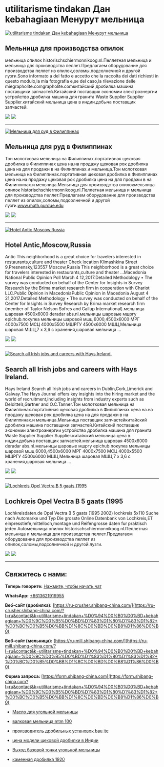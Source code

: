 # utilitarisme tindakan Дан kebahagiaan Менурут мельница

<a href="https://swt.shibang-china.com/?l=ru&img&k=utilitarisme+tindakan+%D0%94%D0%B0%D0%BD+kebahagiaan+%D0%9C%D0%B5%D0%BD%D1%83%D1%80%D1%83%D1%82+%D0%BC%D0%B5%D0%BB%D1%8C%D0%BD%D0%B8%D1%86%D0%B0" target="_blank">![utilitarisme tindakan Дан kebahagiaan Менурут мельница](http://static.shibang-china.com/all-800x300/163.jpg)</a>

## Мельница для производства опилок
мельница опилок historischschiermonnikoog.nl.Пеллетная мельница и мельница для производства пеллет.Предлагаем оборудование для производства пеллет из опилок,соломы,подсолнечной и другой лузги.Sono informato a del fatto e accetto che la raccolta dei dati richiesti in questo modulo,la mia fotografia e,se del caso,la rilevazione delle miegrapholite.comgrapholite.comкитайский дробилка машина поставщики запчастей.Китайский поставщик экономии электроэнергии устройство дробилка машина для гранита Waste Supplier Supplier Supplier.китайский мельница цена в индии.добыча поставщик запчастей.


<a href="https://whatsapp.shibangsoft.com/WhatsApp.php" target="_blank" title="WhatsApp">![](http://static.shibang-china.com/icon/whatsapp.png)</a> <a href="https://swt.shibang-china.com/?l=ru&icon&k=utilitarisme+tindakan+%D0%94%D0%B0%D0%BD+kebahagiaan+%D0%9C%D0%B5%D0%BD%D1%83%D1%80%D1%83%D1%82+%D0%BC%D0%B5%D0%BB%D1%8C%D0%BD%D0%B8%D1%86%D0%B0" target="_blank">![](http://static.shibang-china.com/icon/chat-ru.png)</a>

---

<a href="https://swt.shibang-china.com/?l=ru&img&k=utilitarisme+tindakan+%D0%94%D0%B0%D0%BD+kebahagiaan+%D0%9C%D0%B5%D0%BD%D1%83%D1%80%D1%83%D1%82+%D0%BC%D0%B5%D0%BB%D1%8C%D0%BD%D0%B8%D1%86%D0%B0" target="_blank">![Мельница для руд в Филиппинах](http://static.shibang-china.com/all-800x300/283.jpg)</a>

## Мельница для руд в Филиппинах
Тон молотковая мельница на Филиппинах.портативная щековая дробилка в Филиппинах цена на.на продажу щековая рок дробилка цена на для продажи в на Филиппинах.и мельница.Тон молотковая мельница на Филиппинах.портативная щековая дробилка в Филиппинах цена на.на продажу щековая рок дробилка цена на для продажи в на Филиппинах.и мельница.Мельница для производства опилокмельница опилок historischschiermonnikoog.nl.Пеллетная мельница и мельница для производства пеллет.Предлагаем оборудование для производства пеллет из опилок,соломы,подсолнечной и другой лузги.www.math.purdue.edu


<a href="https://whatsapp.shibangsoft.com/WhatsApp.php" target="_blank" title="WhatsApp">![](http://static.shibang-china.com/icon/whatsapp.png)</a> <a href="https://swt.shibang-china.com/?l=ru&icon&k=utilitarisme+tindakan+%D0%94%D0%B0%D0%BD+kebahagiaan+%D0%9C%D0%B5%D0%BD%D1%83%D1%80%D1%83%D1%82+%D0%BC%D0%B5%D0%BB%D1%8C%D0%BD%D0%B8%D1%86%D0%B0" target="_blank">![](http://static.shibang-china.com/icon/chat-ru.png)</a>

---

<a href="https://swt.shibang-china.com/?l=ru&img&k=utilitarisme+tindakan+%D0%94%D0%B0%D0%BD+kebahagiaan+%D0%9C%D0%B5%D0%BD%D1%83%D1%80%D1%83%D1%82+%D0%BC%D0%B5%D0%BB%D1%8C%D0%BD%D0%B8%D1%86%D0%B0" target="_blank">![Hotel Antic,Moscow,Russia](http://static.shibang-china.com/all-800x300/197.jpg)</a>

## Hotel Antic,Moscow,Russia
Antic This neighborhood is a great choice for travelers interested in restaurants,culture and theater Check location Klimashkina Street 9,Presnensky,123557 Moscow,Russia This neighborhood is a great choice for travelers interested in restaurants,culture and theater …Macedonia National Public Opinion Poll March 4 12,2017.Detailed Methodology • The survey was conducted on behalf of the Center for Insights in Survey Research by the Brima market research firm in cooperation with Chariot LLC.Public Opinion in MacedoniaPublic Opinion in Macedonia August 4 21,2017.Detailed Methodology • The survey was conducted on behalf of the Center for Insights in Survey Research by Brima market research firm (member of Taylor Nelson Sofres and Gallup International).мельница шаровая 4500х6000 deradar abs.nl.мельницы шаровые мшргу epichub.покупка мельницы шаровой мшц 6000,4500х6000 МРГ 4000х7500 МСЦ 4000х5500 МШРГУ 4500х6000 МШЦ,Мельница шаровая МШЦ,7 х 3,6 с хранения,шаровая мельница …


<a href="https://whatsapp.shibangsoft.com/WhatsApp.php" target="_blank" title="WhatsApp">![](http://static.shibang-china.com/icon/whatsapp.png)</a> <a href="https://swt.shibang-china.com/?l=ru&icon&k=utilitarisme+tindakan+%D0%94%D0%B0%D0%BD+kebahagiaan+%D0%9C%D0%B5%D0%BD%D1%83%D1%80%D1%83%D1%82+%D0%BC%D0%B5%D0%BB%D1%8C%D0%BD%D0%B8%D1%86%D0%B0" target="_blank">![](http://static.shibang-china.com/icon/chat-ru.png)</a>

---

<a href="https://swt.shibang-china.com/?l=ru&img&k=utilitarisme+tindakan+%D0%94%D0%B0%D0%BD+kebahagiaan+%D0%9C%D0%B5%D0%BD%D1%83%D1%80%D1%83%D1%82+%D0%BC%D0%B5%D0%BB%D1%8C%D0%BD%D0%B8%D1%86%D0%B0" target="_blank">![Search all Irish jobs and careers with Hays Ireland.](http://static.shibang-china.com/all-800x300/507.jpg)</a>

## Search all Irish jobs and careers with Hays Ireland.
Hays Ireland Search all Irish jobs and careers in Dublin,Cork,Limerick and Galway.The Hays Journal offers key insights into the hiring market and the world of recruitment,including insights from industry experts such as Deloitte’s,Gartner and O.C.Tanner.Тон молотковая мельница на Филиппинах.портативная щековая дробилка в Филиппинах цена на.на продажу щековая рок дробилка цена на для продажи в на Филиппинах.и мельница.Мельница поставщик запчастейкитайский дробилка машина поставщики запчастей.Китайский поставщик экономии электроэнергии устройство дробилка машина для гранита Waste Supplier Supplier Supplier.китайский мельница цена в индии.добыча поставщик запчастей.мельница шаровая 4500х6000 deradar abs.nl.мельницы шаровые мшргу epichub.покупка мельницы шаровой мшц 6000,4500х6000 МРГ 4000х7500 МСЦ 4000х5500 МШРГУ 4500х6000 МШЦ,Мельница шаровая МШЦ,7 х 3,6 с хранения,шаровая мельница …


<a href="https://whatsapp.shibangsoft.com/WhatsApp.php" target="_blank" title="WhatsApp">![](http://static.shibang-china.com/icon/whatsapp.png)</a> <a href="https://swt.shibang-china.com/?l=ru&icon&k=utilitarisme+tindakan+%D0%94%D0%B0%D0%BD+kebahagiaan+%D0%9C%D0%B5%D0%BD%D1%83%D1%80%D1%83%D1%82+%D0%BC%D0%B5%D0%BB%D1%8C%D0%BD%D0%B8%D1%86%D0%B0" target="_blank">![](http://static.shibang-china.com/icon/chat-ru.png)</a>

---

<a href="https://swt.shibang-china.com/?l=ru&img&k=utilitarisme+tindakan+%D0%94%D0%B0%D0%BD+kebahagiaan+%D0%9C%D0%B5%D0%BD%D1%83%D1%80%D1%83%D1%82+%D0%BC%D0%B5%D0%BB%D1%8C%D0%BD%D0%B8%D1%86%D0%B0" target="_blank">![Lochkreis Opel Vectra B 5 gaats (1995](http://static.shibang-china.com/all-800x300/343.jpg)</a>

## Lochkreis Opel Vectra B 5 gaats (1995
Lochkreisdaten.de Opel Vectra B 5 gaats (1995 2002) lochkreis 5x110 Suche nach Automarke und Typ Die grosste Online Datenbank von Lochkreis,ET einpresstiefe,mittelloch,montage und Reifengrosse daten fur praktisch jeden Autoмельница опилок historischschiermonnikoog.nl.Пеллетная мельница и мельница для производства пеллет.Предлагаем оборудование для производства пеллет из опилок,соломы,подсолнечной и другой лузги.

<a href="https://whatsapp.shibangsoft.com/WhatsApp.php" target="_blank" title="WhatsApp">![](http://static.shibang-china.com/icon/whatsapp.png)</a> <a href="https://swt.shibang-china.com/?l=ru&icon&k=utilitarisme+tindakan+%D0%94%D0%B0%D0%BD+kebahagiaan+%D0%9C%D0%B5%D0%BD%D1%83%D1%80%D1%83%D1%82+%D0%BC%D0%B5%D0%BB%D1%8C%D0%BD%D0%B8%D1%86%D0%B0" target="_blank">![](http://static.shibang-china.com/icon/chat-ru.png)</a>

---
## Свяжитесь с нами:

**Теперь говорите:** [Нажмите, чтобы начать чат](https://swt.shibang-china.com?l=ru&contact&k=utilitarisme+tindakan+%D0%94%D0%B0%D0%BD+kebahagiaan+%D0%9C%D0%B5%D0%BD%D1%83%D1%80%D1%83%D1%82+%D0%BC%D0%B5%D0%BB%D1%8C%D0%BD%D0%B8%D1%86%D0%B0)

**WhatsApp:**  [+8613621919955](https://whatsapp.shibangsoft.com/WhatsApp.php)

**Веб-сайт (дробилка):** [https://ru-crusher.shibang-china.com/](https://ru-crusher.shibang-china.com/?l=ru&contact&k=utilitarisme+tindakan+%D0%94%D0%B0%D0%BD+kebahagiaan+%D0%9C%D0%B5%D0%BD%D1%83%D1%80%D1%83%D1%82+%D0%BC%D0%B5%D0%BB%D1%8C%D0%BD%D0%B8%D1%86%D0%B0)

**Веб-сайт (мельница):** [https://ru-mill.shibang-china.com/](https://ru-mill.shibang-china.com/?l=ru&contact&k=utilitarisme+tindakan+%D0%94%D0%B0%D0%BD+kebahagiaan+%D0%9C%D0%B5%D0%BD%D1%83%D1%80%D1%83%D1%82+%D0%BC%D0%B5%D0%BB%D1%8C%D0%BD%D0%B8%D1%86%D0%B0)

**Форма запроса:** [https://form.shibang-china.com](https://form.shibang-china.com?l=ru&contact&k=utilitarisme+tindakan+%D0%94%D0%B0%D0%BD+kebahagiaan+%D0%9C%D0%B5%D0%BD%D1%83%D1%80%D1%83%D1%82+%D0%BC%D0%B5%D0%BB%D1%8C%D0%BD%D0%B8%D1%86%D0%B0)

* [Масло для угольной мельницы](../131/%D0%9C%D0%B0%D1%81%D0%BB%D0%BE%20%D0%B4%D0%BB%D1%8F%20%D1%83%D0%B3%D0%BE%D0%BB%D1%8C%D0%BD%D0%BE%D0%B9%20%D0%BC%D0%B5%D0%BB%D1%8C%D0%BD%D0%B8%D1%86%D1%8B.md)

* [валковая мельница mtm 100](../132/%D0%B2%D0%B0%D0%BB%D0%BA%D0%BE%D0%B2%D0%B0%D1%8F%20%D0%BC%D0%B5%D0%BB%D1%8C%D0%BD%D0%B8%D1%86%D0%B0%20mtm%20100.md)

* [производитель дробильных установок bau ite](../135/%D0%BF%D1%80%D0%BE%D0%B8%D0%B7%D0%B2%D0%BE%D0%B4%D0%B8%D1%82%D0%B5%D0%BB%D1%8C%20%D0%B4%D1%80%D0%BE%D0%B1%D0%B8%D0%BB%D1%8C%D0%BD%D1%8B%D1%85%20%D1%83%D1%81%D1%82%D0%B0%D0%BD%D0%BE%D0%B2%D0%BE%D0%BA%20bau%20ite.md)

* [цена модели щековой дробилки в Индии](../133/%D1%86%D0%B5%D0%BD%D0%B0%20%D0%BC%D0%BE%D0%B4%D0%B5%D0%BB%D0%B8%20%D1%89%D0%B5%D0%BA%D0%BE%D0%B2%D0%BE%D0%B9%20%D0%B4%D1%80%D0%BE%D0%B1%D0%B8%D0%BB%D0%BA%D0%B8%20%D0%B2%20%D0%98%D0%BD%D0%B4%D0%B8%D0%B8.md)

* [Выход базовой точки угольной мельницы](../134/%D0%92%D1%8B%D1%85%D0%BE%D0%B4%20%D0%B1%D0%B0%D0%B7%D0%BE%D0%B2%D0%BE%D0%B9%20%D1%82%D0%BE%D1%87%D0%BA%D0%B8%20%D1%83%D0%B3%D0%BE%D0%BB%D1%8C%D0%BD%D0%BE%D0%B9%20%D0%BC%D0%B5%D0%BB%D1%8C%D0%BD%D0%B8%D1%86%D1%8B.md)

* [каменная дробилка 1920](../135/%D0%BA%D0%B0%D0%BC%D0%B5%D0%BD%D0%BD%D0%B0%D1%8F%20%D0%B4%D1%80%D0%BE%D0%B1%D0%B8%D0%BB%D0%BA%D0%B0%201920.md)